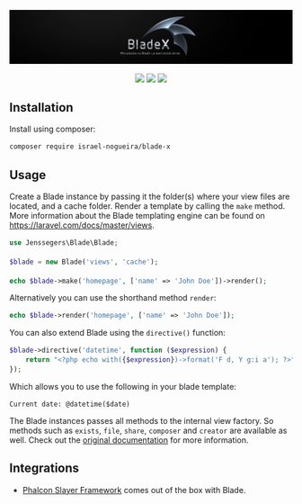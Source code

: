 <p align="center">
    <img src="https://raw.githubusercontent.com/israel-nogueira/blade-x/main/src/topo_README_v2.jpg"/>
</p>
<p align="center">
    <a href="https://packagist.org/packages/israel-nogueira/blade-x"><img src="https://poser.pugx.org/israel-nogueira/blade-x/v/stable.svg"></a>
    <a href="https://packagist.org/packages/israel-nogueira/blade-x"><img src="https://poser.pugx.org/israel-nogueira/blade-x/downloads"></a>
    <a href="https://packagist.org/packages/israel-nogueira/blade-x"><img src="https://poser.pugx.org/israel-nogueira/blade-x/license.svg"></a>
</p>

## Installation

Install using composer:

```bash
composer require israel-nogueira/blade-x
```

## Usage

Create a Blade instance by passing it the folder(s) where your view files are located, and a cache folder. Render a template by calling the `make` method. More information about the Blade templating engine can be found on https://laravel.com/docs/master/views.

```php
use Jenssegers\Blade\Blade;

$blade = new Blade('views', 'cache');

echo $blade->make('homepage', ['name' => 'John Doe'])->render();
```

Alternatively you can use the shorthand method `render`:

```php
echo $blade->render('homepage', ['name' => 'John Doe']);
```

You can also extend Blade using the `directive()` function:

```php
$blade->directive('datetime', function ($expression) {
    return "<?php echo with({$expression})->format('F d, Y g:i a'); ?>";
});
```

Which allows you to use the following in your blade template:

```
Current date: @datetime($date)
```

The Blade instances passes all methods to the internal view factory. So methods such as `exists`, `file`, `share`, `composer` and `creator` are available as well. Check out the [original documentation](https://laravel.com/docs/5.8/views) for more information.

## Integrations

- [Phalcon Slayer Framework](https://github.com/phalconslayer/slayer) comes out of the box with Blade.